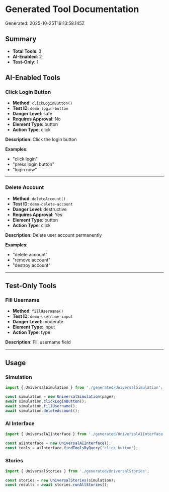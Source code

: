 # Generated Tool Documentation

Generated: 2025-10-25T19:13:58.145Z

## Summary

- **Total Tools**: 3
- **AI-Enabled**: 2
- **Test-Only**: 1

## AI-Enabled Tools

### Click Login Button

- **Method**: `clickLoginButton()`
- **Test ID**: `demo-login-button`
- **Danger Level**: safe
- **Requires Approval**: No
- **Element Type**: button
- **Action Type**: click

**Description**: Click the login button

**Examples**:
- "click login"
- "press login button"
- "login now"

---

### Delete Account

- **Method**: `deleteAccount()`
- **Test ID**: `demo-delete-account`
- **Danger Level**: destructive
- **Requires Approval**: Yes
- **Element Type**: button
- **Action Type**: click

**Description**: Delete user account permanently

**Examples**:
- "delete account"
- "remove account"
- "destroy account"

---

## Test-Only Tools

### Fill Username

- **Method**: `fillUsername()`
- **Test ID**: `demo-username-input`
- **Danger Level**: moderate
- **Element Type**: input
- **Action Type**: type

**Description**: Fill username field

---

## Usage

### Simulation
```typescript
import { UniversalSimulation } from './generated/UniversalSimulation';

const simulation = new UniversalSimulation(page);
await simulation.clickLoginButton();
await simulation.fillUsername();
await simulation.deleteAccount();
```

### AI Interface
```typescript
import { UniversalAIInterface } from './generated/UniversalAIInterface';

const aiInterface = new UniversalAIInterface();
const tools = aiInterface.findToolsByQuery('click button');
```

### Stories
```typescript
import { UniversalStories } from './generated/UniversalStories';

const stories = new UniversalStories(simulation);
const results = await stories.runAllStories();
```
